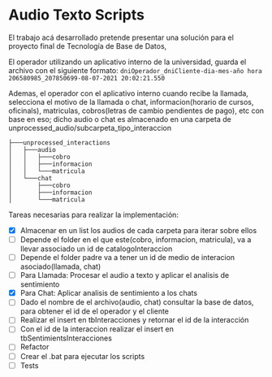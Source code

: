 # Audio Texto Scripts

El trabajo acá desarrollado pretende presentar una solución para el proyecto final de Tecnología de Base de Datos, 

El operador utilizando un aplicativo interno de la universidad, guarda el archivo con el siguiente formato:
`dniOperador_dniCliente-dia-mes-año hora`
`206580985_207850699-08-07-2021 20:02:21.550`

Ademas, el operador con el aplicativo interno cuando recibe la llamada, selecciona el motivo de la llamada o chat, 
informacion(horario de cursos, oficinals), matriculas, cobros(letras de cambio pendientes de pago), etc con base en eso; 
dicho audio o chat es almacenado en una carpeta de unprocessed_audio/subcarpeta_tipo_interaccion

```
├───unprocessed_interactions
│   ├───audio
│   │   ├───cobro
│   │   ├───informacion
│   │   └───matricula
│   └───chat
│       ├───cobro
│       ├───informacion
│       └───matricula
```

Tareas necesarias para realizar la implementación:
- [x] Almacenar en un list los audios de cada carpeta para iterar sobre ellos
- [ ] Depende el folder en el que este(cobro, informacion, matricula), va a llevar associado un id de catalogoInteraccion
- [ ] Depende el folder padre va a tener un id de medio de interacion asociado(llamada, chat)
- [ ] Para Llamada: Procesar el audio a texto y aplicar el analisis de sentimiento
- [x] Para Chat: Aplicar analisis de sentimiento a los chats
- [ ] Dado el nombre de el archivo(audio, chat) consultar la base de datos, para obtener el id de el operador y el cliente
- [ ] Realizar el insert en tbInteracciones y retornar el id de la interacción
- [ ] Con el id de la interaccion realizar el insert en tbSentimientsInteracciones
- [ ] Refactor
- [ ] Crear el .bat para ejecutar los scripts
- [ ] Tests
